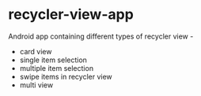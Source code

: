 # recycler-view-app
Android app containing different types of recycler view - 
 - card view
 - single item selection
 - multiple item selection
 - swipe items in recycler view
 - multi view
